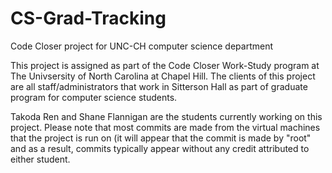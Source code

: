 # CS-Grad-Tracking
Code Closer project for UNC-CH computer science department

This project is assigned as part of the Code Closer Work-Study program at The Univsersity of North Carolina at Chapel Hill. 
The clients of this project are all staff/administrators that work in Sitterson Hall as part of graduate program for computer science 
students.

Takoda Ren and Shane Flannigan are the students currently working on this project.
Please note that most commits are made from the virtual machines that the project is run on (it will appear that the commit is made by "root" and as a result, commits typically appear
without any credit attributed to either student.
